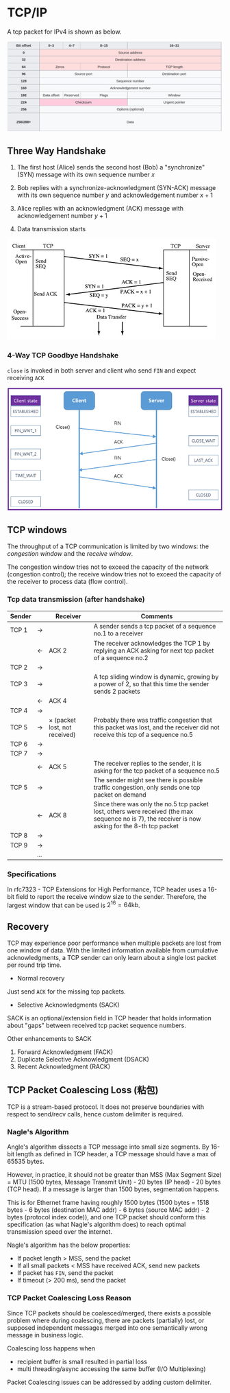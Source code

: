 # TCP/IP

A tcp packet for IPv4 is shown as below.

![tcp_packet](imgs/tcp_packet.png "tcp_packet")

## Three Way Handshake

1. The first host (Alice) sends the second host (Bob) a "synchronize" (SYN) message with its own sequence number $x$

2. Bob replies with a synchronize-acknowledgment (SYN-ACK) message with its own sequence number $y$ and acknowledgement number $x+1$

3. Alice replies with an acknowledgment (ACK) message with acknowledgement number $y+1$

4. Data transmission starts

![tcp_handshake](imgs/tcp_handshake.png "tcp_handshake")

### 4-Way TCP Goodbye Handshake

`close` is invoked in both server and client who send `FIN` and expect receiving `ACK`

![tcp_goodbye_handshake](imgs/tcp_goodbye_handshake.png "tcp_goodbye_handshake")


## TCP windows

The throughput of a TCP communication is limited by two windows: the *congestion window* and the *receive window*. 

The congestion window tries not to exceed the capacity of the network (congestion control); the receive window tries not to exceed the capacity of the receiver to process data (flow control). 

### Tcp data transmission (after handshake)

|Sender||Receiver|Comments|
|-|-|-|-|
|TCP 1| $\rightarrow$ ||A sender sends a tcp packet of a sequence no.1 to a receiver|
||$\leftarrow$|ACK 2|The receiver acknowledges the TCP 1 by replying an ACK asking for next tcp packet of a sequence no.2|
|TCP 2| $\rightarrow$ |||
|TCP 3| $\rightarrow$ ||A tcp sliding window is dynamic, growing by a power of $2$, so that this time the sender sends 2 packets|
||$\leftarrow$|ACK 4||
|TCP 4| $\rightarrow$ |||
|TCP 5| $\rightarrow$ |$\times$ (packet lost, not received) |Probably there was traffic congestion that this packet was lost, and the receiver did not receive this tcp of a sequence no.5 |
|TCP 6| $\rightarrow$ |||
|TCP 7| $\rightarrow$ |||
||$\leftarrow$|ACK 5|The receiver replies to the sender, it is asking for the tcp packet of a sequence no.5|
|TCP 5| $\rightarrow$ ||The sender might see there is possible traffic congestion, only sends one tcp packet on demand|
||$\leftarrow$|ACK 8|Since there was only the no.5 tcp packet lost, others were received (the max sequence no is $7$), the receiver is now asking for the 8-th tcp packet|
|TCP 8| $\rightarrow$ |||
|TCP 9| $\rightarrow$ |||
||...|||

### Specifications

In rfc7323 - TCP Extensions for High Performance, TCP header uses a 16-bit field to report the receive window
size to the sender.  Therefore, the largest window that can be
used is $2^{16} = 64 \text{kb}$.

## Recovery

TCP may experience poor performance when multiple packets are lost from one window of data. With the limited information available from cumulative acknowledgments, a TCP sender can only learn about a single lost packet per round trip time. 

* Normal recovery

Just send `ACK` for the missing tcp packets.

* Selective Acknowledgments (SACK)

SACK is an optional/extension field in TCP header that holds information about "gaps" between received tcp packet sequence numbers.

Other enhancements to SACK 
1. Forward Acknowledgment (FACK)
2. Duplicate Selective Acknowledgment (DSACK)
3. Recent Acknowledgment (RACK)



## TCP Packet Coalescing Loss (粘包)

TCP is a stream-based protocol.
It does not preserve boundaries with respect to send/recv calls, hence custom delimiter is required.

### Nagle's Algorithm

Angle's algorithm dissects a TCP message into small size segments.
By 16-bit length as defined in TCP header, a TCP message should have a max of 65535 bytes.

However, in practice, it should not be greater than MSS (Max Segment Size) = MTU (1500 bytes, Message Transmit Unit) - 20 bytes (IP head) - 20 bytes (TCP head).
If a message is larger than 1500 bytes, segmentation happens.

This is for Ethernet frame having roughly 1500 bytes (1500 bytes = 1518 bytes - 6 bytes (destination MAC addr) - 6 bytes (source MAC addr) - 2 bytes (protocol index code)), 
and one TCP packet should conform this specification (as what Nagle's algorithm does) to reach optimal transmission speed over the internet.

Nagle's algorithm has the below properties:
* If packet length  > MSS, send the packet
* If all small packets < MSS have received ACK, send new packets
* If packet has `FIN`, send the packet
* If timeout (> 200 ms), send the packet

### TCP Packet Coalescing Loss Reason

Since TCP packets should be coalesced/merged, there exists a possible problem where during coalescing, there are packets (partially) lost, or supposed independent messages merged into one semantically wrong message in business logic. 

Coalescing loss happens when
* recipient buffer is small resulted in partial loss
* multi threading/async accessing the same buffer (I/O Multiplexing)

Packet Coalescing issues can be addressed by adding custom delimiter.